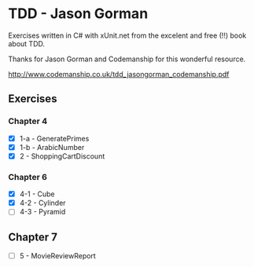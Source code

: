 # TDD - Jason Gorman

Exercises written in C# with xUnit.net from the excelent and free (!!) book about TDD.

Thanks for Jason Gorman and Codemanship for this wonderful resource.

http://www.codemanship.co.uk/tdd_jasongorman_codemanship.pdf


## Exercises

### Chapter 4

- [x] 1-a - GeneratePrimes
- [x] 1-b - ArabicNumber
- [x] 2 - ShoppingCartDiscount

### Chapter 6

- [x] 4-1 - Cube
- [x] 4-2 - Cylinder
- [ ] 4-3 - Pyramid

## Chapter 7

- [ ] 5 - MovieReviewReport
